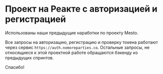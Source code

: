 # Проект на Реакте с авторизацией и регистрацией

Использованы наши предыдущие наработки по проекту Mesto.

Все запросы на авторизацию, регистрацию и проверку токена работают через сервис `https://auth.nomoreparties.co`. Остальные запросы, не относящиеся к этой проектной работе обращаются бэкенду из предыдущих спринтов.

Спасибо!
